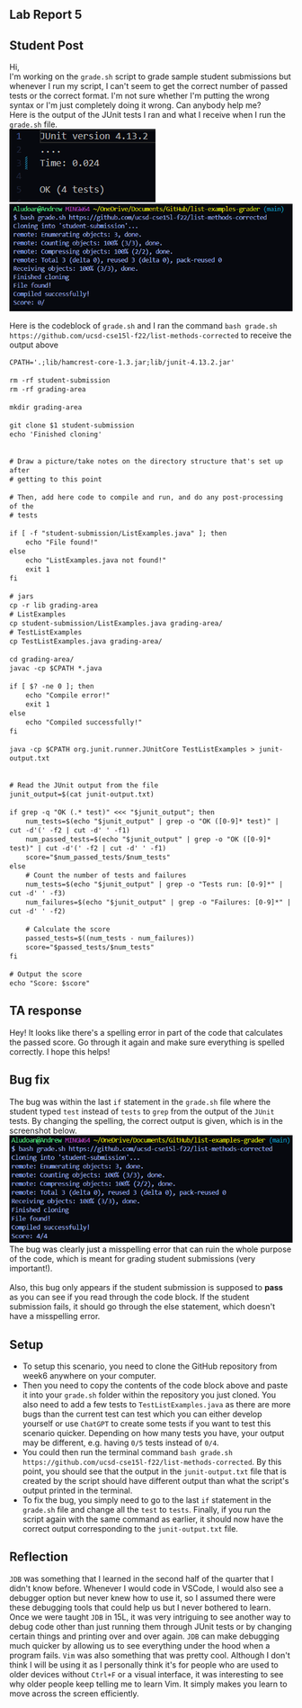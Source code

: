 ## **Lab Report 5**

## Student Post <br/>
Hi, <br/>
I'm working on the `grade.sh` script to grade sample student submissions but whenever I run my script, I can't seem to get the correct number of passed tests or the 
correct format. I'm not sure whether I'm putting the wrong syntax or I'm just completely doing it wrong. Can anybody help me? 
<br/>
Here is the output of the JUnit tests I ran and what I receive when I run the `grade.sh` file. <br/>
![JUnit Output](images/week9_1.png) ![grade.sh output](images/week9_2.png) <br/>

Here is the codeblock of `grade.sh` and I ran the command `bash grade.sh https://github.com/ucsd-cse15l-f22/list-methods-corrected` to receive the output above
```
CPATH='.;lib/hamcrest-core-1.3.jar;lib/junit-4.13.2.jar'

rm -rf student-submission
rm -rf grading-area

mkdir grading-area

git clone $1 student-submission
echo 'Finished cloning'


# Draw a picture/take notes on the directory structure that's set up after
# getting to this point

# Then, add here code to compile and run, and do any post-processing of the
# tests

if [ -f "student-submission/ListExamples.java" ]; then
    echo "File found!"
else 
    echo "ListExamples.java not found!"
    exit 1
fi

# jars
cp -r lib grading-area
# ListExamples
cp student-submission/ListExamples.java grading-area/
# TestListExamples
cp TestListExamples.java grading-area/

cd grading-area/
javac -cp $CPATH *.java

if [ $? -ne 0 ]; then
    echo "Compile error!"
    exit 1
else 
    echo "Compiled successfully!"
fi 

java -cp $CPATH org.junit.runner.JUnitCore TestListExamples > junit-output.txt


# Read the JUnit output from the file
junit_output=$(cat junit-output.txt)

if grep -q "OK (.* test)" <<< "$junit_output"; then
    num_tests=$(echo "$junit_output" | grep -o "OK ([0-9]* test)" | cut -d'(' -f2 | cut -d' ' -f1)
    num_passed_tests=$(echo "$junit_output" | grep -o "OK ([0-9]* test)" | cut -d'(' -f2 | cut -d' ' -f1)
    score="$num_passed_tests/$num_tests"
else
    # Count the number of tests and failures
    num_tests=$(echo "$junit_output" | grep -o "Tests run: [0-9]*" | cut -d' ' -f3)
    num_failures=$(echo "$junit_output" | grep -o "Failures: [0-9]*" | cut -d' ' -f2)

    # Calculate the score
    passed_tests=$((num_tests - num_failures))
    score="$passed_tests/$num_tests"
fi

# Output the score
echo "Score: $score"
```
## TA response <br/>
Hey! It looks like there's a spelling error in part of the code that calculates the passed score. Go through it again and make sure everything is spelled correctly.
I hope this helps! 


## Bug fix <br/>
The bug was within the last `if` statement in the `grade.sh` file where the student typed `test` instead of `tests` to `grep` from the output of the `JUnit` tests. By changing 
the spelling, the correct output is given, which is in the screenshot below. 
<br/>
![correct output](images/week9_3.png) <br/>
The bug was clearly just a misspelling error that can ruin the whole purpose of the code, which is meant for grading student submissions (very important!). 
<br/>
<br/>
Also, this bug only appears if the student submission is supposed to <strong>pass</strong> as you can see if you read through the code block. If the student submission
fails, it should go through the else statement, which doesn't have a misspelling error.

## Setup <br/>
- To setup this scenario, you need to clone the GitHub repository from week6 anywhere on your computer.
- Then you need to copy the contents of the code block above and paste it into your `grade.sh` folder within the repository you just cloned. You also need to add a few
  tests to `TestListExamples.java` as there are more bugs than the current test can test which you can either develop yourself or use `ChatGPT` to create some tests if
  you want to test this scenario quicker. Depending on how many tests you have, your output may be different, e.g. having `0/5` tests instead of `0/4`. 
- You could then run the terminal command `bash grade.sh https://github.com/ucsd-cse15l-f22/list-methods-corrected`. By this point, you should
  see that the output in the `junit-output.txt` file that is created by the script should have different output than what the script's output printed in the terminal.
- To fix the bug, you simply need to go to the last `if` statement in the `grade.sh` file and change all the `test` to `tests`.
  Finally, if you run the script again with the same command as earlier, it should now have the correct output corresponding to the `junit-output.txt` file.

## Reflection <br/>
`JDB` was something that I learned in the second half of the quarter that I didn't know before. Whenever I would code in VSCode, I would also see a debugger option but never knew how to use it, so I assumed there were these debugging tools that could help us but I never bothered to learn. Once we were taught `JDB` in 15L, it was very 
intriguing to see another way to debug code other than just running them through JUnit tests or by changing certain things and printing over and over again. `JDB` can make
debugging much quicker by allowing us to see everything under the hood when a program fails. `Vim` was also something that was pretty cool. Although I don't think I will be using it as I personally think it's for people who are used to older devices without `Ctrl+F` or a visual interface, it was interesting to see why older people keep telling me to learn Vim. It simply makes you learn to move across the screen efficiently. 


